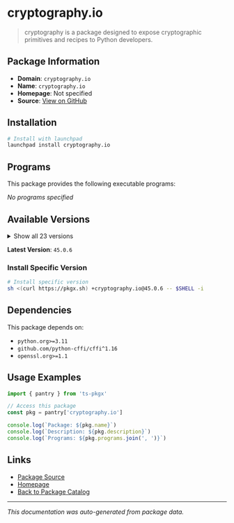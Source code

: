 # cryptography.io

> cryptography is a package designed to expose cryptographic primitives and recipes to Python developers.

## Package Information

- **Domain**: `cryptography.io`
- **Name**: `cryptography.io`
- **Homepage**: Not specified
- **Source**: [View on GitHub](https://github.com/pkgxdev/pantry/tree/main/projects/cryptography.io/package.yml)

## Installation

```bash
# Install with launchpad
launchpad install cryptography.io
```

## Programs

This package provides the following executable programs:

*No programs specified*

## Available Versions

<details>
<summary>Show all 23 versions</summary>

- `45.0.6`, `45.0.5`, `45.0.4`, `45.0.3`, `45.0.2`
- `45.0.1`, `45.0.0`, `44.0.3`, `44.0.2`, `44.0.1`
- `44.0.0`, `43.0.3`, `43.0.2`, `43.0.1`, `43.0.0`
- `42.0.8`, `42.0.7`, `42.0.6`, `42.0.5`, `42.0.4`
- `42.0.3`, `42.0.2`, `42.0.1`

</details>

**Latest Version**: `45.0.6`

### Install Specific Version

```bash
# Install specific version
sh <(curl https://pkgx.sh) +cryptography.io@45.0.6 -- $SHELL -i
```

## Dependencies

This package depends on:

- `python.org>=3.11`
- `github.com/python-cffi/cffi^1.16`
- `openssl.org>=1.1`

## Usage Examples

```typescript
import { pantry } from 'ts-pkgx'

// Access this package
const pkg = pantry['cryptography.io']

console.log(`Package: ${pkg.name}`)
console.log(`Description: ${pkg.description}`)
console.log(`Programs: ${pkg.programs.join(', ')}`)
```

## Links

- [Package Source](https://github.com/pkgxdev/pantry/tree/main/projects/cryptography.io/package.yml)
- [Homepage](#)
- [Back to Package Catalog](../../package-catalog.md)

---

*This documentation was auto-generated from package data.*
